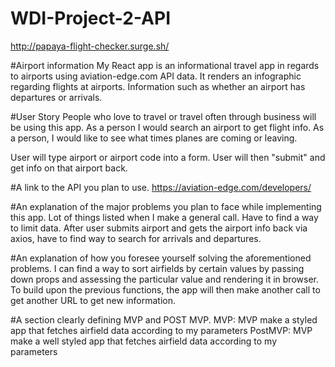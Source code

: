 # WDI-Project-2-API

http://papaya-flight-checker.surge.sh/

#Airport information
My React app is an informational travel app in regards to airports using aviation-edge.com API data. It renders an infographic regarding flights at airports. Information such as whether an airport has departures or arrivals.

#User Story
People who love to travel or travel often through business will be using this app.
As a person I would search an airport to get flight info.
As  a person, I would like to see what times planes are coming or leaving.

User will type airport or airport code into a form. User will then "submit" and get info on that airport back.


#A link to the API you plan to use.
https://aviation-edge.com/developers/

#An explanation of the major problems you plan to face while implementing this app.
Lot of things listed when I make a general call. Have to find a way to limit data. After user submits airport and gets the airport info back via axios, have to find way to search for arrivals and departures.

#An explanation of how you foresee yourself solving the aforementioned problems.
I can find a way to sort airfields by certain values by passing down props and assessing the particular value and rendering it in browser. To build upon the previous functions, the app will then make another call to get another URL to get new information.

#A section clearly defining MVP and POST MVP.
MVP: MVP make a styled app that fetches airfield data according to my parameters
PostMVP: MVP make a well styled app that fetches airfield data according to my parameters
